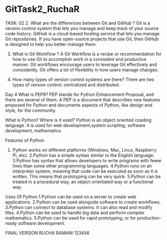 # GitTask2_RuchaR
TASK: 02
2. What are the differences between Git and GitHub ?
Git is a version control system that lets you manage and keep track of your source code history. GitHub is a cloud-based hosting service that lets you manage Git repositories. If you have open-source projects that use Git, then GitHub is designed to help you better manage them. 

3. What is Git Workflow ?
A Git Workflow is a recipe or recommendation for how to use Git to accomplish work in a consistent and productive manner. Git workflows encourage users to leverage Git effectively and consistently. Git offers a lot of flexibility in how users manage changes.

4. How many types of version control systems are there?
There are two types of version control: centralized and distributed.

Day 4 
What is PEP8?
PEP stands for Python Enhancement Proposal, and there are several of them. A PEP is a document that describes new features proposed for Python and documents aspects of Python, like design and style, for the community.

What is Python? Where is it used?
Python is an object oriented coading language. It is used for web development,system scripting, software development, mathematics. 

Features of Python
1. Python works on different platforms (Windows, Mac, Linux, Raspberry Pi, etc).
2.Python has a simple syntax similar to the English language.
3.Python has syntax that allows developers to write programs with fewer lines than some other programming languages.
4.Python runs on an interpreter system, meaning that code can be executed as soon as it is written. This means that prototyping can be very quick.
5.Python can be treated in a procedural way, an object-orientated way or a functional way.

Uses Of Python
1.Python can be used on a server to create web applications.
2.Python can be used alongside software to create workflows.
3.Python can connect to database systems. It can also read and modify files.
4.Python can be used to handle big data and perform complex mathematics.
5.Python can be used for rapid prototyping, or for production-ready software development.

FINAL VERSION 
RUCHA RAMANI 123456
